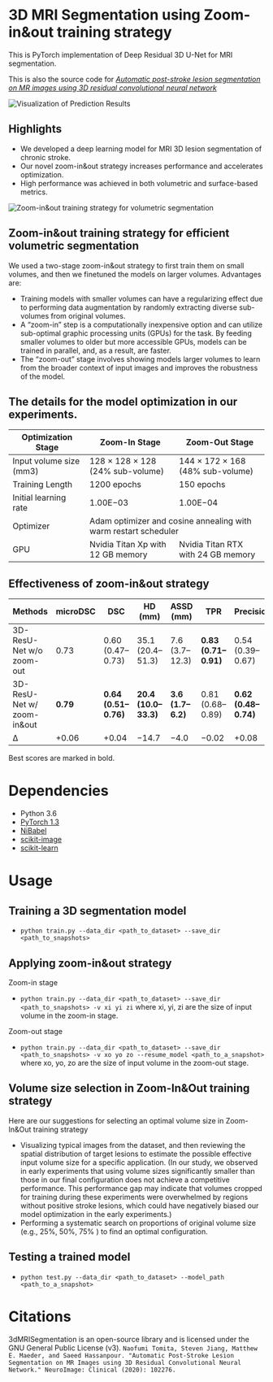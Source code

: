 # 3D MRI Segmentation using Zoom-in&out training strategy
This is PyTorch implementation of Deep Residual 3D U-Net for MRI segmentation. 

This is also the source code for *[Automatic post-stroke lesion segmentation on MR images using 3D residual convolutional neural network](https://doi.org/10.1016/j.nicl.2020.102276)*


![Visualization of Prediction Results](assets/fig2.jpeg)


## Highlights
+ We developed a deep learning model for MRI 3D lesion segmentation of chronic stroke.
+ Our novel zoom-in&out strategy increases performance and accelerates optimization.
+ High performance was achieved in both volumetric and surface-based metrics.

![Zoom-in&out training strategy for volumetric segmentation](assets/graphical_abstract.jpeg)

## Zoom-in&out training strategy for efficient volumetric segmentation
We used a two-stage zoom-in&out strategy to first train them on small volumes, and then we finetuned the models on larger volumes. Advantages are:
- Training models with smaller volumes can have a regularizing effect due to performing data augmentation by randomly extracting diverse sub-volumes from original volumes.
- A “zoom-in” step is a computationally inexpensive option and can utilize sub-optimal graphic processing units (GPUs) for the task. By feeding smaller volumes to older but more accessible GPUs, models can be trained in parallel, and, as a result, are faster. 
- The “zoom-out” stage involves showing models larger volumes to learn from the broader context of input images and improves the robustness of the model.

##  The details for the model optimization in our experiments.
<table>
<thead>
  <tr>
    <th>Optimization Stage</th>
    <th>Zoom-In Stage</th>
    <th>Zoom-Out Stage</th>
  </tr>
</thead>
<tbody>
  <tr>
    <td>Input volume size (mm3) </td>
    <td>128 × 128 × 128 (24% sub-volume)  </td>
    <td>144 × 172 × 168 (48% sub-volume)  </td>
  </tr>
  <tr>
    <td>Training Length</td>
    <td>1200 epochs</td>
    <td>150 epochs</td>
  </tr>
  <tr>
    <td>Initial learning rate</td>
    <td>1.00E−03</td>
    <td>1.00E−04 </td>
  </tr>
  <tr>
    <td>Optimizer</td>
    <td colspan="2">Adam optimizer and cosine annealing with warm restart scheduler</td>
  </tr>
  <tr>
    <td>GPU</td>
    <td>Nvidia Titan Xp with 12 GB memory</td>
    <td>Nvidia Titan RTX with 24 GB memory</td>
  </tr>
</tbody>
</table>

##  Effectiveness of zoom-in&out strategy
<table>
<thead>
  <tr>
    <th>Methods</th>
    <th>microDSC</th>
    <th>DSC</th>
    <th>HD (mm)</th>
    <th>ASSD (mm)</th>
    <th>TPR</th>
    <th>Precision</th>
  </tr>
</thead>
<tbody>
  <tr>
    <td>3D-ResU-Net w/o zoom-out</td>
    <td>0.73</td>
    <td>0.60 (0.47–0.73)</td>
    <td>35.1 (20.4–51.3)</td>
    <td>7.6 (3.7–12.3)</td>
    <td><b>0.83 (0.71–0.91)</b></td>
    <td>0.54 (0.39–0.67)</td>
  </tr>
  <tr>
    <td>3D-ResU-Net w/ zoom-in&out</td>
    <td><b>0.79</b></td>
    <td><b>0.64 (0.51–0.76)</b></td>
    <td><b>20.4 (10.0–33.3)</b></td>
    <td><b>3.6 (1.7–6.2)</b></td>
    <td>0.81 (0.68–0.89)</td>
    <td><b>0.62 (0.48–0.74)</b></td>
  </tr>
  <tr>
    <td>Δ</td>
    <td>+0.06</td>
    <td>+0.04</td>
    <td>−14.7</td>
    <td>−4.0</td>
    <td>−0.02</td>
    <td>+0.08</td>
  </tr>
</tbody>
</table>
Best scores are marked in bold.

# Dependencies
- Python 3.6
- [PyTorch 1.3](https://pytorch.org/)
- [NiBabel](https://nipy.org/nibabel/)
- [scikit-image](https://scikit-image.org/)
- [scikit-learn](https://scikit-learn.org/)


# Usage
## Training a 3D segmentation model
- `python train.py --data_dir <path_to_dataset> --save_dir <path_to_snapshots>`

## Applying zoom-in&out strategy
Zoom-in stage
- `python train.py --data_dir <path_to_dataset> --save_dir <path_to_snapshots> -v xi yi zi`
where xi, yi, zi are the size of input volume in the zoom-in stage.

Zoom-out stage
- `python train.py --data_dir <path_to_dataset> --save_dir <path_to_snapshots> -v xo yo zo --resume_model <path_to_a_snapshot>`
where xo, yo, zo are the size of input volume in the zoom-out stage.

## Volume size selection in Zoom-In&Out training strategy
Here are our suggestions for selecting an optimal volume size in Zoom-In&Out training strategy
- Visualizing typical images from the dataset, and then reviewing the spatial distribution of target lesions to estimate the possible effective input volume size for a specific application. (In our study, we observed in early experiments that using volume sizes significantly smaller than those in our final configuration does not achieve a competitive performance. This performance gap may indicate that volumes cropped for training during these experiments were overwhelmed by regions without positive stroke lesions, which could have negatively biased our model optimization in the early experiments.)
- Performing a systematic search on proportions of original volume size (e.g., 25%, 50%, 75% ) to find an optimal configuration.


## Testing a trained model
- `python test.py --data_dir <path_to_dataset> --model_path <path_to_a_snapshot>`


# Citations
3dMRISegmentation is an open-source library and is licensed under the GNU General Public License (v3). 
```Naofumi Tomita, Steven Jiang, Matthew E. Maeder, and Saeed Hassanpour. "Automatic Post-Stroke Lesion Segmentation on MR Images using 3D Residual Convolutional Neural Network." NeuroImage: Clinical (2020): 102276.```
